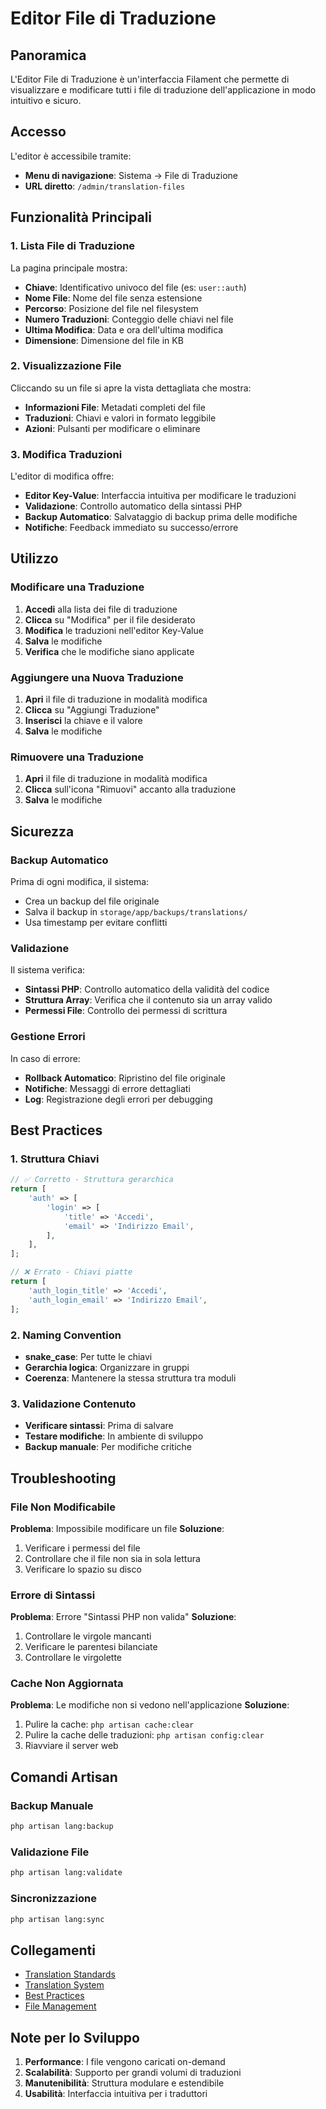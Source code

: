 # Editor File di Traduzione

## Panoramica

L'Editor File di Traduzione è un'interfaccia Filament che permette di visualizzare e modificare tutti i file di traduzione dell'applicazione in modo intuitivo e sicuro.

## Accesso

L'editor è accessibile tramite:
- **Menu di navigazione**: Sistema → File di Traduzione
- **URL diretto**: `/admin/translation-files`

## Funzionalità Principali

### 1. Lista File di Traduzione

La pagina principale mostra:
- **Chiave**: Identificativo univoco del file (es: `user::auth`)
- **Nome File**: Nome del file senza estensione
- **Percorso**: Posizione del file nel filesystem
- **Numero Traduzioni**: Conteggio delle chiavi nel file
- **Ultima Modifica**: Data e ora dell'ultima modifica
- **Dimensione**: Dimensione del file in KB

### 2. Visualizzazione File

Cliccando su un file si apre la vista dettagliata che mostra:
- **Informazioni File**: Metadati completi del file
- **Traduzioni**: Chiavi e valori in formato leggibile
- **Azioni**: Pulsanti per modificare o eliminare

### 3. Modifica Traduzioni

L'editor di modifica offre:
- **Editor Key-Value**: Interfaccia intuitiva per modificare le traduzioni
- **Validazione**: Controllo automatico della sintassi PHP
- **Backup Automatico**: Salvataggio di backup prima delle modifiche
- **Notifiche**: Feedback immediato su successo/errore

## Utilizzo

### Modificare una Traduzione

1. **Accedi** alla lista dei file di traduzione
2. **Clicca** su "Modifica" per il file desiderato
3. **Modifica** le traduzioni nell'editor Key-Value
4. **Salva** le modifiche
5. **Verifica** che le modifiche siano applicate

### Aggiungere una Nuova Traduzione

1. **Apri** il file di traduzione in modalità modifica
2. **Clicca** su "Aggiungi Traduzione"
3. **Inserisci** la chiave e il valore
4. **Salva** le modifiche

### Rimuovere una Traduzione

1. **Apri** il file di traduzione in modalità modifica
2. **Clicca** sull'icona "Rimuovi" accanto alla traduzione
3. **Salva** le modifiche

## Sicurezza

### Backup Automatico

Prima di ogni modifica, il sistema:
- Crea un backup del file originale
- Salva il backup in `storage/app/backups/translations/`
- Usa timestamp per evitare conflitti

### Validazione

Il sistema verifica:
- **Sintassi PHP**: Controllo automatico della validità del codice
- **Struttura Array**: Verifica che il contenuto sia un array valido
- **Permessi File**: Controllo dei permessi di scrittura

### Gestione Errori

In caso di errore:
- **Rollback Automatico**: Ripristino del file originale
- **Notifiche**: Messaggi di errore dettagliati
- **Log**: Registrazione degli errori per debugging

## Best Practices

### 1. Struttura Chiavi

```php
// ✅ Corretto - Struttura gerarchica
return [
    'auth' => [
        'login' => [
            'title' => 'Accedi',
            'email' => 'Indirizzo Email',
        ],
    ],
];

// ❌ Errato - Chiavi piatte
return [
    'auth_login_title' => 'Accedi',
    'auth_login_email' => 'Indirizzo Email',
];
```

### 2. Naming Convention

- **snake_case**: Per tutte le chiavi
- **Gerarchia logica**: Organizzare in gruppi
- **Coerenza**: Mantenere la stessa struttura tra moduli

### 3. Validazione Contenuto

- **Verificare sintassi**: Prima di salvare
- **Testare modifiche**: In ambiente di sviluppo
- **Backup manuale**: Per modifiche critiche

## Troubleshooting

### File Non Modificabile

**Problema**: Impossibile modificare un file
**Soluzione**: 
1. Verificare i permessi del file
2. Controllare che il file non sia in sola lettura
3. Verificare lo spazio su disco

### Errore di Sintassi

**Problema**: Errore "Sintassi PHP non valida"
**Soluzione**:
1. Controllare le virgole mancanti
2. Verificare le parentesi bilanciate
3. Controllare le virgolette

### Cache Non Aggiornata

**Problema**: Le modifiche non si vedono nell'applicazione
**Soluzione**:
1. Pulire la cache: `php artisan cache:clear`
2. Pulire la cache delle traduzioni: `php artisan config:clear`
3. Riavviare il server web

## Comandi Artisan

### Backup Manuale

```bash
php artisan lang:backup
```

### Validazione File

```bash
php artisan lang:validate
```

### Sincronizzazione

```bash
php artisan lang:sync
```

## Collegamenti

- [Translation Standards](./translation-standards.md)
- [Translation System](./translation-system.md)
- [Best Practices](./translation-keys-best-practices.md)
- [File Management](./translation-file-management.md)

## Note per lo Sviluppo

1. **Performance**: I file vengono caricati on-demand
2. **Scalabilità**: Supporto per grandi volumi di traduzioni
3. **Manutenibilità**: Struttura modulare e estendibile
4. **Usabilità**: Interfaccia intuitiva per i traduttori 
